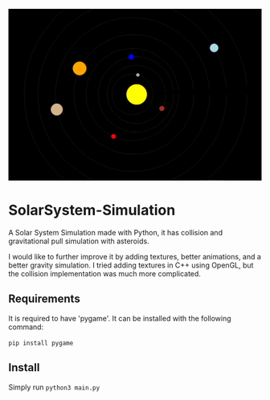 <p align="center">
  <img src="solar_system.png" width="650" heigh="550" title="solar system">
</p>

# SolarSystem-Simulation
A Solar System Simulation made with Python, it has collision and gravitational pull simulation with asteroids.

I would like to further improve it by adding textures, better animations, and a better gravity simulation. I tried adding textures in C++ using OpenGL, but the collision implementation was much more complicated.

## Requirements
It is required to have 'pygame'. It can be installed with the following command:

`pip install pygame`

## Install
Simply run `python3 main.py`

